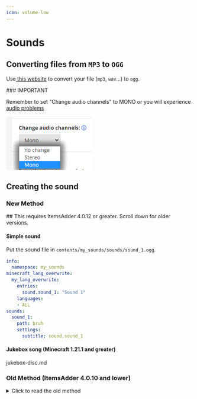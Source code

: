 ```yaml
---
icon: volume-low
---
```


# Sounds

## Converting files from `MP3` to `OGG`

Use[ this website](https://audio.online-convert.com/convert-to-ogg) to convert your file (`mp3`, `wav`...) to `ogg`.


<Warning>
### IMPORTANT

Remember to set "Change audio channels" to MONO or you will experience [audio problems](https://bugs.mojang.com/browse/MC-146721)

<img src="assets/images/audio_mono.png" alt="" data-size="original" />
</Warning>


## Creating the sound

### New Method


<Warning>
## This requires ItemsAdder 4.0.12 or greater. Scroll down for older versions.
</Warning>


#### Simple sound

Put the sound file in `contents/my_sounds/sounds/sound_1.ogg`.

```yaml
info:
  namespace: my_sounds
minecraft_lang_overwrite:
  my_lang_overwrite:
    entries:
      sound.sound_1: "Sound 1"
    languages:
    - ALL
sounds:
  sound_1:
    path: bruh
    settings:
      subtitle: sound.sound_1
```

#### Jukebox song (Minecraft 1.21.1 and greater)


<Card title="jukebox-disc.md" icon="text" href="/jukebox-disc.md/">
jukebox-disc.md
</Card>


### Old Method (ItemsAdder 4.0.10 and lower)

<details>

<summary>Click to read the old method</summary>

#### Step 1

* create a new folder `ItemsAdder/contents/my_sounds/resourcepack/my_sounds/sounds/` \
  (or use yours if you already have one)
* put your **`.ogg`** file in there.\
  You can also create more folders inside `sounds` to organize your sounds.\
  For example `effects`, `music` etc...

I have a file named **`song_1.ogg`** and I put it into a new `music` folder.\
So now I have `contents/my_sounds/resourcepack/my_sounds/sounds/music/song_1.ogg`

#### Step 2

* open the folder `contents/my_sounds/resourcepack/my_sounds/`
* create a new file named `sounds.json` (or open it if you already created it)
* this file is a `.json` file so you MUST write it correctly or it won't work.

To add your sound into the file you just have to do this:


```javascript contents/my_sounds/resourcepack/my_sounds/sounds.json lines icon="javascript"
{
	"music.song_1":{
		"sounds":[
			"my_sounds:music/song_1"
		]
	}
}
```


#### Now I explain each part of the code I wrote

This is the sound name. You will use it in every part of the plugin and also in Minecraft vanilla [/playsound ](https://www.digminecraft.com/game_commands/playsound_command.php)command.

```javascript
"music.song_1":{
```

This is the list of sound files Minecraft will play when you call the sound name.\
Minecraft will play one of these sounds randomly (only if you set more than one sound).


<Warning>
Keep in mind that you have to change `my_sounds` to your own namespace name if it's different!
</Warning>


<pre class="language-javascript"><code class="lang-javascript">"sounds":[
<strong>    "my_sounds:music/song_1"
</strong>]
</code></pre>

For example if you want to have random sounds for the same sound name you just have to create multiple `.ogg` files and put them like this:

```javascript
"sounds":[
    "my_sounds:music/song_1_variant_1",
    "my_sounds:music/song_1_variant_2",
    "my_sounds:music/song_1_variant_3"
]
```

#### How can I add multiple sounds in the `sounds.json` file?

It's easy, the next time you want to add a sound you just have to add a comma at the end, like this.\
(I'm referring to line 6 comma)

```javascript
{
    "music.song_1":{
        "sounds":[
            "my_sounds:music/song_1"
        ]
    },
    "music.song_2":{
        "sounds":[
            "my_sounds:music/song_2"
        ]
    }
}
```


<Warning>
If you want to be sure not to make mistakes use this website to check if your `sounds.json` file is good or has errors: [https://jsonformatter.curiousconcept.com/](https://jsonformatter.curiousconcept.com/)
</Warning>




</details>
